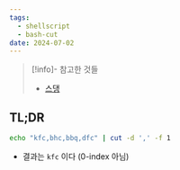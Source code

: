 ```yaml
---
tags:
  - shellscript
  - bash-cut
date: 2024-07-02
---
```

> [!info]- 참고한 것들
> - [스댕](https://stackoverflow.com/a/38905821)

## TL;DR

```sh
echo "kfc,bhc,bbq,dfc" | cut -d ',' -f 1
```

- 결과는 `kfc` 이다 (0-index 아님)